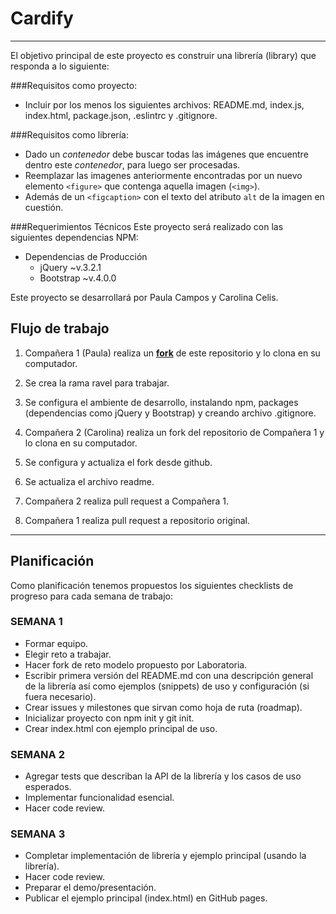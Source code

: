 # Cardify

***

El objetivo principal de este proyecto es construir una librería (library) que responda a lo siguiente:

###Requisitos como proyecto:
- Incluir por los menos los siguientes archivos: README.md, index.js, index.html, package.json, .eslintrc y .gitignore.

###Requisitos como librería:
- Dado un _contenedor_ debe buscar todas las imágenes que encuentre dentro este _contenedor_, para luego ser procesadas.
- Reemplazar las imagenes anteriormente encontradas por un nuevo elemento `<figure>` que contenga aquella imagen (`<img>`).
- Además de un `<figcaption>` con el texto del atributo `alt` de la imagen en cuestión.

###Requerimientos Técnicos
Este proyecto será realizado con las siguientes dependencias NPM:
- Dependencias de Producción
    - jQuery ~v.3.2.1
    - Bootstrap ~v.4.0.0

Este proyecto se desarrollará por Paula Campos y Carolina Celis.

## Flujo de trabajo

1. Compañera 1 (Paula) realiza un [**fork**](https://gist.github.com/ivandevp/1de47ae69a5e139a6622d78c882e1f74) de este repositorio y lo clona en su computador.

2. Se crea la rama ravel para trabajar. 

3. Se configura el ambiente de desarrollo, instalando npm, packages (dependencias como jQuery y Bootstrap) y creando archivo .gitignore.

4. Compañera 2 (Carolina) realiza un fork del repositorio de Compañera 1 y lo clona en su computador.

5. Se configura y actualiza el fork desde github.

6. Se actualiza el archivo readme.

7. Compañera 2 realiza pull request a Compañera 1.

8. Compañera 1 realiza pull request a repositorio original.

***

## Planificación
Como planificación tenemos propuestos los siguientes checklists de progreso para cada semana de trabajo:

### SEMANA 1
- Formar equipo.
- Elegir reto a trabajar.
- Hacer fork de reto modelo propuesto por Laboratoria.
- Escribir primera versión del README.md con una descripción general de la librería así como ejemplos (snippets) de uso y configuración (si fuera necesario).
- Crear issues y milestones que sirvan como hoja de ruta (roadmap).
- Inicializar proyecto con npm init y git init.
- Crear index.html con ejemplo principal de uso.

### SEMANA 2
- Agregar tests que describan la API de la librería y los casos de uso esperados.
- Implementar funcionalidad esencial.
- Hacer code review.

### SEMANA 3
- Completar implementación de librería y ejemplo principal (usando la librería).
- Hacer code review.
- Preparar el demo/presentación.
- Publicar el ejemplo principal (index.html) en GitHub pages.